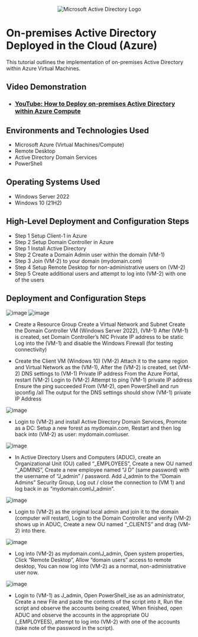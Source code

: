 <p align="center">
<img src="https://i.imgur.com/pU5A58S.png" alt="Microsoft Active Directory Logo"/>
</p>

<h1>On-premises Active Directory Deployed in the Cloud (Azure)</h1>
This tutorial outlines the implementation of on-premises Active Directory within Azure Virtual Machines.<br />


<h2>Video Demonstration</h2>

- ### [YouTube: How to Deploy on-premises Active Directory within Azure Compute](https://www.youtube.com)

<h2>Environments and Technologies Used</h2>

- Microsoft Azure (Virtual Machines/Compute)
- Remote Desktop
- Active Directory Domain Services
- PowerShell

<h2>Operating Systems Used </h2>

- Windows Server 2022
- Windows 10 (21H2)

<h2>High-Level Deployment and Configuration Steps</h2>

- Step 1 Setup Client-1 in Azure
- Step 2 Setup Domain Controller in Azure
- Step 1 Install Active Directory
- Step 2 Create a Domain Admin user within the domain (VM-1)
- Step 3 Join (VM-2) to your domain (mydomain.com)
- Step 4 Setup Remote Desktop for non-administrative users on (VM-2)
- Step 5 Create additional users and attempt to log into (VM-2) with one of the users

<h2>Deployment and Configuration Steps</h2>

![image](https://github.com/user-attachments/assets/b79949da-60ba-42d6-a6da-42e6954dd807)
![image](https://github.com/user-attachments/assets/04de5a89-c39f-4125-ad2d-4d6185e8422e)


- Create a Resource Group
Create a Virtual Network and Subnet
Create the Domain Controller VM (Windows Server 2022), (VM-1)
After (VM-1) is created, set Domain Controller’s NIC Private IP address to be static
Log into the (VM-1) and disable the Windows Firewall (for testing connectivity)

- Create the Client VM (Windows 10) (VM-2)
Attach it to the same region and Virtual Network as the (VM-1),
After the (VM-2) is created, set (VM-2) DNS settings to (VM-1) Private IP address
From the Azure Portal, restart (VM-2)
Login to (VM-2)
Attempt to ping (VM-1) private IP address
Ensure the ping succeeded
From (VM-2), open PowerShell and run ipconfig /all
The output for the DNS settings should show (VM-1) private IP Address

![image](https://github.com/user-attachments/assets/8d9f54ca-b547-4b83-a6c5-3e2996cddab5)

- Login to (VM-2) and install Active Directory Domain Services,
Promote as a DC: Setup a new forest as mydomain.com,
Restart and then log back into (VM-2) as user: mydomain.com\user.

![image](https://github.com/user-attachments/assets/da928e3f-0c05-46e8-8def-c570998ea512)


- In Active Directory Users and Computers (ADUC), create an Organizational Unit (OU) called “_EMPLOYEES”,
Create a new OU named “_ADMINS”,
Create a new employee named “J D” (same password) with the username of “J_admin” / password.
Add J_admin to the “Domain Admins” Security Group,
Log out / close the connection to (VM 1) and log back in as “mydomain.com\J_admin”.

![image](https://github.com/user-attachments/assets/990d7fd4-b5bb-47b4-bf82-1ea6ae3e0452)


- Login to (VM-2) as the original local admin and join it to the domain (computer will restart),
Login to the Domain Controller and verify (VM-2) shows up in ADUC,
Create a new OU named “_CLIENTS” and drag (VM-2) into there.

![image](https://github.com/user-attachments/assets/311b2032-cc06-4ef4-9fbf-b3f77cf0a23d)


- Log into (VM-2) as mydomain.com\J_admin,
Open system properties,
Click “Remote Desktop”,
Allow “domain users” access to remote desktop,
You can now log into (VM-2) as a normal, non-administrative user now.


![image](https://github.com/user-attachments/assets/d059b717-d0e8-44bd-9ce0-75e6e7ee42dc)


- Login to (VM-1) as J_admin,
Open PowerShell_ise as an administrator,
Create a new File and paste the contents of the script into it,
Run the script and observe the accounts being created,
When finished, open ADUC and observe the accounts in the appropriate OU　(_EMPLOYEES),
attempt to log into (VM-2) with one of the accounts (take note of the password in the script).
